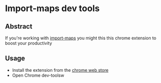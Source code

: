 # Import-maps dev tools

## Abstract
If you're working with [import-maps](https://github.com/WICG/import-maps) you might this this chrome extension to boost your productivity


## Usage

* Install the extension from the [chrome web store](https://chrome.google.com/webstore/category/extensions)
* Open Chrome dev-toolsw